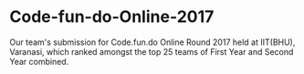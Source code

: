 # Code-fun-do-Online-2017
Our team's submission for Code.fun.do Online Round 2017 held at IIT(BHU), Varanasi, which ranked amongst the top 25 teams of First Year and Second Year combined.
